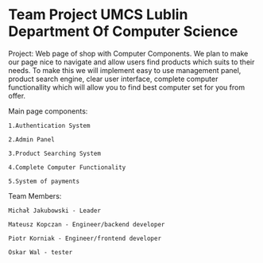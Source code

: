 # Team Project UMCS Lublin Department Of Computer Science  

Project: Web page of shop with Computer Components. We plan to make our page nice to navigate and allow users find products
which suits to their needs. To make this we will implement easy to use management panel, product search engine, clear user 
interface, complete computer functionallity which will allow you to find best computer set for you from offer.

Main page components:

    1.Authentication System

    2.Admin Panel 

    3.Product Searching System

    4.Complete Computer Functionality 

    5.System of payments

Team Members:

    Michał Jakubowski - Leader

    Mateusz Kopczan - Engineer/backend developer

    Piotr Korniak - Engineer/frontend developer

    Oskar Wal - tester


